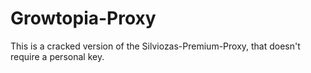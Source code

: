 # Growtopia-Proxy
This is a cracked version of the Silviozas-Premium-Proxy, that doesn't require a personal key.
